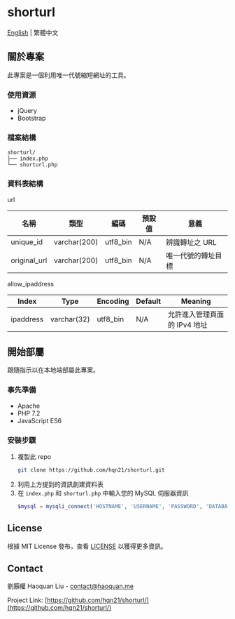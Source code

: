 # shorturl
[English](https://github.com/hqn21/shorturl/blob/main/README.md) | 繁體中文
## 關於專案
此專案是一個利用唯一代號縮短網址的工具。
### 使用資源
* jQuery
* Bootstrap
### 檔案結構
```
shorturl/
├── index.php
└── shorturl.php
```
### 資料表結構
url

|    名稱     |     類型     | 編碼 | 預設值 |            意義             |
|--------------|--------------|----------|---------|--------------------------------|
| unique_id    | varchar(200) | utf8_bin | N/A     | 辨識轉址之 URL |
| original_url | varchar(200) | utf8_bin | N/A     | 唯一代號的轉址目標    |

allow_ipaddress

|   Index   |    Type     | Encoding | Default |                      Meaning                      |
|-----------|-------------|----------|---------|---------------------------------------------------|
| ipaddress | varchar(32) | utf8_bin | N/A     | 允許進入管理頁面的 IPv4 地址 |

## 開始部屬
跟隨指示以在本地端部屬此專案。
### 事先準備
* Apache
* PHP 7.2
* JavaScript ES6
### 安裝步驟
1. 複製此 repo
   ```sh
   git clone https://github.com/hqn21/shorturl.git
   ```
2. 利用上方提到的資訊創建資料表
3. 在 `index.php` 和 `shorturl.php` 中輸入您的 MySQL 伺服器資訊
   ```php
   $mysql = mysqli_connect('HOSTNAME', 'USERNAME', 'PASSWORD', 'DATABASE');
   ```
## License
根據 MIT License 發布，查看 [LICENSE](https://github.com/hqn21/shorturl/blob/main/LICENSE) 以獲得更多資訊。
## Contact
劉顥權 Haoquan Liu - [contact@haoquan.me](mailto:contact@haoquan.me)

Project Link: [https://github.com/hqn21/shorturl/](https://github.com/hqn21/shorturl/)
